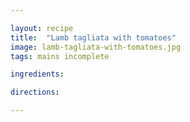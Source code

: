 ```yaml
---

layout: recipe
title:  "Lamb tagliata with tomatoes"
image: lamb-tagliata-with-tomatoes.jpg
tags: mains incomplete

ingredients:

directions:

---
```


